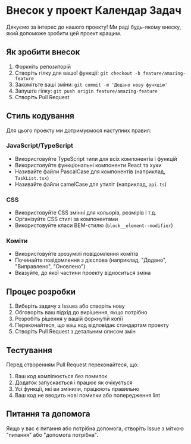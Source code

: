 # Внесок у проект Календар Задач

Дякуємо за інтерес до нашого проекту! Ми раді будь-якому внеску, який допоможе зробити цей проект кращим.

## Як зробити внесок

1. Форкніть репозиторій
2. Створіть гілку для вашої функції: `git checkout -b feature/amazing-feature`
3. Закомітьте ваші зміни: `git commit -m 'Додано нову функцію'`
4. Запуште гілку: `git push origin feature/amazing-feature`
5. Створіть Pull Request

## Стиль кодування

Для цього проекту ми дотримуємося наступних правил:

### JavaScript/TypeScript
- Використовуйте TypeScript типи для всіх компонентів і функцій
- Використовуйте функціональні компоненти React та хуки
- Називайте файли PascalCase для компонентів (наприклад, `TaskList.tsx`)
- Називайте файли camelCase для утиліт (наприклад, `api.ts`)

### CSS
- Використовуйте CSS змінні для кольорів, розмірів і т.д.
- Організуйте CSS стилі за компонентами
- Використовуйте класи BEM-стилю (`block__element--modifier`)

### Коміти
- Використовуйте зрозумілі повідомлення комітів
- Починайте повідомлення з дієслова (наприклад, "Додано", "Виправлено", "Оновлено")
- Вказуйте, до якої частини проекту відноситься зміна

## Процес розробки

1. Виберіть задачу з Issues або створіть нову
2. Обговоріть ваш підхід до вирішення, якщо потрібно
3. Розробіть рішення у вашій форкнутій копії
4. Переконайтеся, що ваш код відповідає стандартам проекту
5. Створіть Pull Request з детальним описом змін

## Тестування

Перед створенням Pull Request переконайтеся, що:

1. Ваш код компілюється без помилок
2. Додаток запускається і працює як очікується
3. Усі функції, які ви змінили, працюють правильно
4. Ваш код не вводить нові помилки або попередження lint

## Питання та допомога

Якщо у вас є питання або потрібна допомога, створіть Issue з міткою "питання" або "допомога потрібна". 